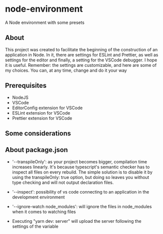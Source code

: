 # node-environment
 A Node environment with some presets

## About

This project was created to facilitate the beginning of the construction of an application in Node. In it, there are settings for ESLint and Prettier, as well as settings for the editor and finally, a setting for the VSCode debugger. I hope it is useful.
Remember: the settings are customizable, and here are some of my choices. You can, at any time, change and do it your way

## Prerequisites

* NodeJS
* VSCode
* EditorConfig extension for VSCode
* ESLint extension for VSCode
* Prettier extension for VSCode

## Some considerations

## About package.json

* '--transpileOnly': as your project becomes bigger, compilation time increases linearly. It's because typescript's semantic checker has to inspect all files on every rebuild. The simple solution is to disable it by using the transpileOnly: true option, but doing so leaves you without type checking and will not output declaration files.

* '--inspect': possibility of vs code connecting to an application in the development environment

* '--ignore-watch node_modules': will ignore the files in node_modules when it comes to watching files

* Executing "yarn dev: server" will upload the server following the settings of the variable

